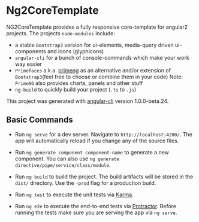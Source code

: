 # Ng2CoreTemplate

NG2CoreTemplate provides a fully responsive core-template for angular2 projects.
The projects `node-modules` include:

- a stable `Bootstrap3` version for ui-elements, media-query driven ui-components and icons (glyphicons)
- `angular-cli` for a bunch of console-commands which make your work way easier
- `Primefaces` a.k.a. [primeng](http://www.primefaces.org/primeng/#/) as an alternative and/or extension of `Bootstrap3`(feel free to choose or combine them in your code) Note: `PrimeNG` also provides charts, panels and other stuff
- `ng-build` to quickly build your project (`.ts` to `.js`)

This project was generated with [angular-cli](https://github.com/angular/angular-cli) version 1.0.0-beta.24.

## Basic Commands 
- Run `ng serve` for a dev server. 
Navigate to `http://localhost:4200/`. 
The app will automatically reload if you change any of the source files.

- Run `ng generate component component-name` to generate a new component. 
You can also use `ng generate directive/pipe/service/class/module`.

- Run `ng build` to build the project. 
The build artifacts will be stored in the `dist/` directory. 
Use the `-prod` flag for a production build.

- Run `ng test` to execute the unit tests via [Karma](https://karma-runner.github.io).

- Run `ng e2e` to execute the end-to-end tests via [Protractor](http://www.protractortest.org/).
Before running the tests make sure you are serving the app via `ng serve`.
